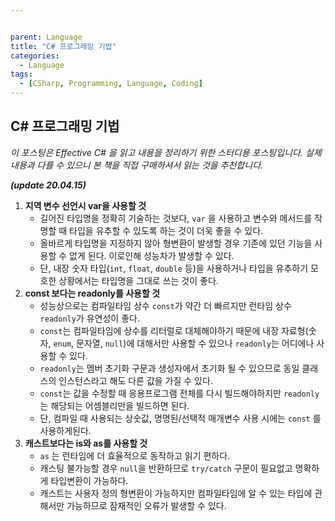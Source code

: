 ```yaml
---


parent: Language
title: "C# 프로그래밍 기법"
categories:
  - Language
tags:
  - [CSharp, Programming, Language, Coding]
---
```




## C# 프로그래밍 기법

*이 포스팅은 Effective C# 을 읽고 내용을 정리하기 위한 스터디용 포스팅입니다. 실제 내용과 다를 수 있으니 본 책을 직접 구매하셔서 읽는 것을 추천합니다.*

***(update 20.04.15)***

 

1. **지역 변수 선언시 var을 사용할 것**
   - 길어진 타입명을 정확히 기술하는 것보다, `var` 을 사용하고 변수와 메서드를 작명할 때 타입을 유추할 수 있도록 하는 것이 더욱 좋을 수 있다.
   - 올바르게 타입명을 지정하지 않아 형변환이 발생할 경우 기존에 있던 기능을 사용할 수 없게 된다. 이로인해 성능차가 발생할 수 있다.
   - 단, 내장 숫자 타입(`int`, `float`, `double` 등)을 사용하거나 타입을 유추하기 모호한 상황에서는 타입명을 그대로 쓰는 것이 좋다.
2. **const 보다는 readonly를 사용할 것**
   - 성능상으로는 컴파일타임 상수 `const`가 약간 더 빠르지만 런타임 상수 `readonly`가 유연성이 좋다.
   - `const`는 컴파일타임에 상수를 리터럴로 대체해야하기 때문에 내장 자료형(숫자, `enum`, 문자열, `null`)에 대해서만 사용할 수 있으나 `readonly`는 어디에나 사용할 수 있다.
   - `readonly`는 멤버 초기화 구문과 생성자에서 초기화 될 수 있으므로 동일 클래스의 인스턴스라고 해도 다른 값을 가질 수 있다.
   - `const`는 값을 수정할 때 응용프로그램 전체를 다시 빌드해야하지만 `readonly`는 해당되는 어셈블리만을 빌드하면 된다.
   - 단, 컴파일 때 사용되는 상숫값, 명명된/선택적 매개변수 사용 시에는 `const` 를 사용하게된다.
3. **캐스트보다는 is와 as를 사용할 것**
   - `as` 는 런타임에 더 효율적으로 동작하고 읽기 편하다.
   - 캐스팅 불가능할 경우 `null`을 반환하므로 `try/catch` 구문이 필요없고 명확하게 타입변환이 가능하다.
   - 캐스트는 사용자 정의 형변환이 가능하지만 컴파일타임에 알 수 있는 타입에 관해서만 가능하므로 잠재적인 오류가 발생할 수 있다.